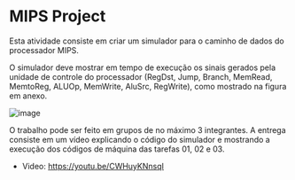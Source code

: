 # MIPS Project
Esta atividade consiste em criar um simulador para o caminho de dados do processador MIPS. 

O simulador deve mostrar em tempo de execução os sinais gerados pela unidade de controle do processador (RegDst, Jump, Branch, MemRead, MemtoReg, ALUOp, MemWrite, AluSrc, RegWrite), como mostrado na figura em anexo.

![image](https://user-images.githubusercontent.com/37451620/153869867-fdcba6bb-653b-4cc6-93ba-6b1bb0682a76.png)

O trabalho pode ser feito em grupos de no máximo 3 integrantes. A entrega consiste em um vídeo explicando o código do simulador e mostrando a execução dos códigos de máquina das tarefas 01, 02 e 03.

* Video: https://youtu.be/CWHuyKNnsqI
